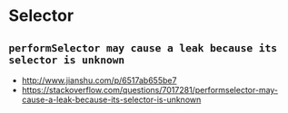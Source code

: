 # Selector

## `performSelector may cause a leak because its selector is unknown`

* <http://www.jianshu.com/p/6517ab655be7>
* <https://stackoverflow.com/questions/7017281/performselector-may-cause-a-leak-because-its-selector-is-unknown>
